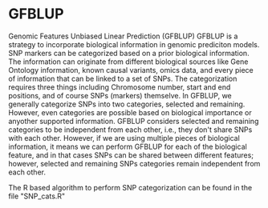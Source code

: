 # GFBLUP
Genomic Features Unbiased Linear Prediction (GFBLUP)
GFBLUP is a strategy to incorporate biological information in genomic prediciton models. SNP markers can be categorized based on a prior biological information. The information can originate from different biological sources like Gene Ontology information, known causal variants, omics data, and every piece of information that can be linked to a set of SNPs. 
The categorization requires three things including Chromosome number, start and end positions, and of course SNPs (markers) themselve.
In GFBLUP, we generally categorize SNPs into two categories, selected and remaining. However, even categories are possible based on biological importance or anyother supported information. 
GFBLUP considers selected and remaining categories to be independent from each other, i.e., they don't share SNPs with each other. However, if we are using multiple pieces of biological information, it means we can perform GFBLUP for each of the biological feature, and in that cases SNPs can be shared between different features; however, selected and remaining SNPs categories remain independent from each other.

The R based algorithm to perform SNP categorization can be found in the file "SNP_cats.R"
